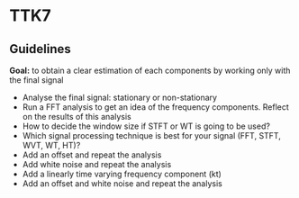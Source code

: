 # TTK7

## Guidelines  

**Goal:** to obtain a clear estimation of each components by working only with the final signal  

- Analyse the final signal: stationary or non-stationary  
- Run a FFT analysis to get an idea of the frequency components. Reflect on the results of this analysis  
- How to decide the window size if STFT or WT is going to be used?  
- Which signal processing technique is best for your signal (FFT, STFT, WVT, WT, HT)?  
- Add an offset and repeat the analysis  
- Add white noise and repeat the analysis  
- Add a linearly time varying frequency component (kt)  
- Add an offset and white noise and repeat the analysis  


